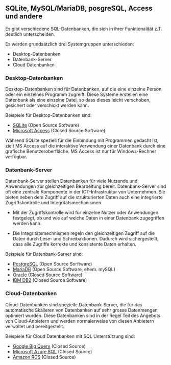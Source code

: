 ## SQLite, MySQL/MariaDB, posgreSQL, Access und andere

Es gibt verschiedene SQL-Datenbanken, die sich in ihrer Funktionalität z.T. deutlich unterscheiden. 

Es werden grundsätzlich drei Systemgruppen unterschieden: 

- Desktop-Datenbanken
- Datenbank-Server
- Cloud Datenbanken

### Desktop-Datenbanken

Desktop-Datenbanken sind für Datenbanken, auf die eine einzelne Person oder ein einzelnes Programm zugreift. Diese Systeme erstellen eine Datenbank als eine einzelne Datei, so dass dieses leicht verschoben, gesichert oder verschickt werden kann. 

Beispiele für Desktop-Datenbanken sind: 

- [SQLite](https://www.sqlite.org/) (Open Source Software)
- [Microsoft Access](https://www.microsoft.com/en-us/microsoft-365/access) (Closed Source Software)

Während SQLite speziell für die Einbindung mit Programmen gedacht ist, zielt MS Access auf die interaktive Verwendung einer Datenbank durch eine  grafische Benutzeroberfläche. MS Access ist nur für Windows-Rechner verfügbar. 

### Datenbank-Server

Datenbank-Server stellen Datenbanken für viele Nutzende und Anwendungen zur gleichzeitigen Bearbeitung bereit. Datenbank-Server sind oft eine zentrale Komponente in der ICT-Infrastruktur von Unternehmen. Sie bieten neben dem Zugriff auf die strukturierten Daten auch eine integrierte Zugriffskontrolle und Integritätsmechanismen.

- Mit der Zugriffskontrolle wird für einzelne Nutzer oder Anwendungen festgelegt, ob und wie auf welche Daten in einer Datenbank zugegriffen werden kann. 

- Die Integritätsmechnismen regeln den gleichzeitigen Zugriff auf die Daten durch Lese- und Schreibaktionen. Dadurch wird sichergestellt, dass alle Zugriffe korrekte und konsistente Daten erhalten. 

Beispiele für Datenbank-Server sind: 

- [PostgreSQL](https://www.postgresql.org/) (Open Source Sorftware)
- [MariaDB](https://mariadb.org/) (Open Source Software, ehem. mySQL)
- [Oracle](https://www.oracle.com/database/) (Closed Source Software)
- [IBM DB2](https://www.ibm.com/products/db2/database) (Closed Source Software)

### Cloud-Datenbanken 

Cloud-Datenbanken sind spezielle Datenbank-Server, die für das automatische Skalieren von Datenbanken auf sehr grosse Datenmengen optimiert wurden. Diese Datenbanken sind in der Regel Teil des Angebots von Cloud-Anbietern und werden normalerweise von diesen Anbietern verwaltet und bereitgestellt.

Beispiele für Cloud Datenbanken mit SQL Unterstützung sind: 

- [Google Big Query](https://cloud.google.com/bigquery) (Closed Source)
- [Microsoft Azure SQL](https://azure.microsoft.com/en-us/products/azure-sql/) (Closed Source)
- [Amazon RDS](https://aws.amazon.com/de/rds/) (Closed Source)

